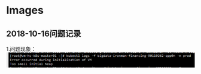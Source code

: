 # Images
## 2018-10-16问题记录
1.问题现象：![问题现象](https://github.com/zhanlu0729/problems/blob/master/images/20181016-jvm-args-error.png "区块链")

